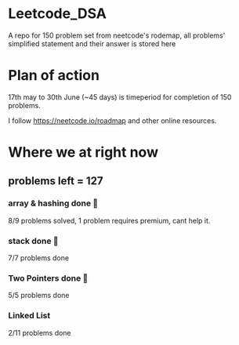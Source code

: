 # Leetcode_DSA
A repo for 150 problem set from neetcode's rodemap, all problems' simplified statement and their answer is stored here

# Plan of action
17th may to 30th June (~45 days) is timeperiod for completion of 150 problems.

I follow https://neetcode.io/roadmap and other online resources.

# Where we at right now 
## problems left = 127
### array & hashing done 🥳
8/9 problems solved, 1 problem requires premium, cant help it.  
### stack done 🥳
7/7 problems done  
### Two Pointers done 🥳
5/5 problems done  
### Linked List
2/11 problems done